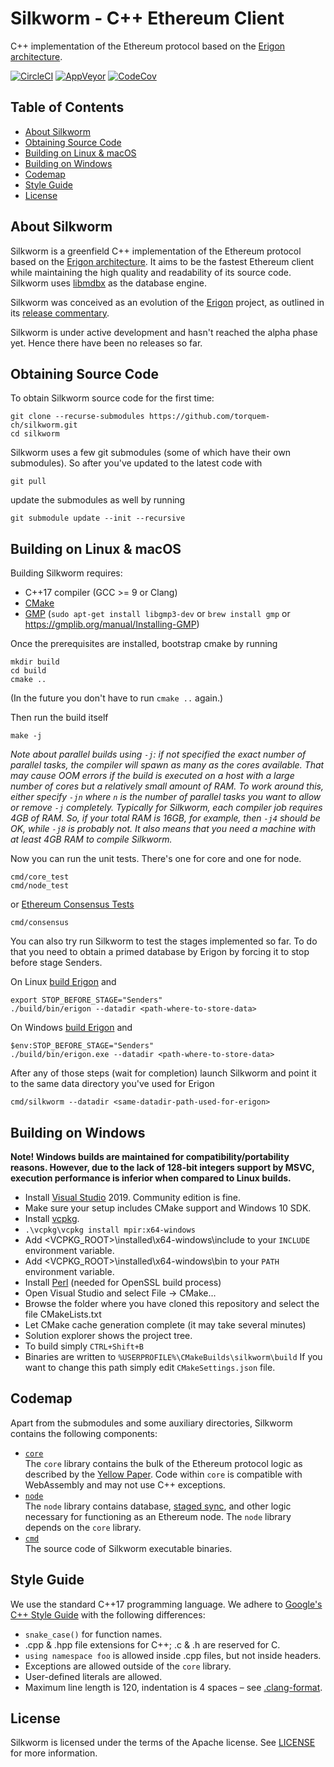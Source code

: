 # Silkworm - C++ Ethereum Client

C++ implementation of the Ethereum protocol based on the [Erigon architecture].

[![CircleCI](https://circleci.com/gh/torquem-ch/silkworm.svg?style=svg)](https://circleci.com/gh/torquem-ch/silkworm)
[![AppVeyor](https://ci.appveyor.com/api/projects/status/8npida1piyqw1844/branch/master?svg=true)](https://ci.appveyor.com/project/torquem/silkworm)
[![CodeCov](https://codecov.io/gh/torquem-ch/silkworm/branch/master/graph/badge.svg)](https://codecov.io/gh/torquem-ch/silkworm)

## Table of Contents

- [About Silkworm](#about)
- [Obtaining Source Code](#source)
- [Building on Linux & macOS](#build_on_unix)
- [Building on Windows](#build_on_windows)
- [Codemap](#codemap)
- [Style Guide](#guide)
- [License](#license)


<a name="about"></a>
## About Silkworm

Silkworm is a greenfield C++ implementation of the Ethereum protocol based on the [Erigon architecture].
It aims to be the fastest Ethereum client while maintaining the high quality and readability of its source code.
Silkworm uses [libmdbx] as the database engine.

Silkworm was conceived as an evolution of the [Erigon] project,
as outlined in its [release commentary](https://ledgerwatch.github.io/turbo_geth_release.html#Licence-and-language-migration-plan-out-of-scope-for-the-release).

Silkworm is under active development and hasn't reached the alpha phase yet.
Hence there have been no releases so far.


<a name="source"></a>
## Obtaining Source Code

To obtain Silkworm source code for the first time:
```
git clone --recurse-submodules https://github.com/torquem-ch/silkworm.git
cd silkworm
```

Silkworm uses a few git submodules (some of which have their own submodules).
So after you've updated to the latest code with
```
git pull
```
update the submodules as well by running
```
git submodule update --init --recursive
```


<a name="build_on_unix"></a>
## Building on Linux & macOS

Building Silkworm requires:
* C++17 compiler (GCC >= 9 or Clang)
* [CMake]
* [GMP] (`sudo apt-get install libgmp3-dev` or `brew install gmp` or https://gmplib.org/manual/Installing-GMP)

Once the prerequisites are installed, bootstrap cmake by running
```
mkdir build
cd build
cmake ..
```
(In the future you don't have to run `cmake ..` again.)

Then run the build itself
```
make -j
```
_Note about parallel builds using `-j`: if not specified the exact number of parallel tasks, the compiler will spawn as many
as the cores available. That may cause OOM errors if the build is executed on a host with a large number of cores but a relatively
small amount of RAM. To work around this, either specify `-jn` where `n` is the number of parallel tasks you want to allow or
remove `-j` completely. Typically for Silkworm, each compiler job requires 4GB of RAM. So, if your total RAM is 16GB, for example,
then `-j4` should be OK, while `-j8` is probably not. It also means that you need a machine with at least 4GB RAM to compile Silkworm._

Now you can run the unit tests. There's one for core and one for node.
```
cmd/core_test
cmd/node_test
```
or [Ethereum Consensus Tests]
```
cmd/consensus
```

You can also try run Silkworm to test the stages implemented so far. To do that you need to obtain a primed database by Erigon by forcing it to stop before stage Senders.

On Linux [build Erigon](https://github.com/ledgerwatch/erigon#getting-started) and 
```
export STOP_BEFORE_STAGE="Senders"
./build/bin/erigon --datadir <path-where-to-store-data>
```

On Windows [build Erigon](https://github.com/ledgerwatch/erigon#windows) and 
```
$env:STOP_BEFORE_STAGE="Senders"
./build/bin/erigon.exe --datadir <path-where-to-store-data>
```

After any of those steps (wait for completion) launch Silkworm and point it to the same data directory you've used for Erigon
```
cmd/silkworm --datadir <same-datadir-path-used-for-erigon>
```

<a name="build_on_windows"></a>
## Building on Windows

**Note! Windows builds are maintained for compatibility/portability reasons. However, due to the lack of 128-bit integers support by MSVC, execution performance is inferior when compared to Linux builds.**
* Install [Visual Studio] 2019. Community edition is fine.
* Make sure your setup includes CMake support and Windows 10 SDK.
* Install [vcpkg](https://github.com/microsoft/vcpkg#quick-start-windows).
* `.\vcpkg\vcpkg install mpir:x64-windows`
* Add <VCPKG_ROOT>\installed\x64-windows\include to your `INCLUDE` environment variable.
* Add <VCPKG_ROOT>\installed\x64-windows\bin to your `PATH` environment variable.
* Install [Perl](https://strawberryperl.com/) (needed for OpenSSL build process)
* Open Visual Studio and select File -> CMake...
* Browse the folder where you have cloned this repository and select the file CMakeLists.txt
* Let CMake cache generation complete (it may take several minutes)
* Solution explorer shows the project tree.
* To build simply `CTRL+Shift+B`
* Binaries are written to `%USERPROFILE%\CMakeBuilds\silkworm\build` If you want to change this path simply edit `CMakeSettings.json` file.


## Codemap

Apart from the submodules and some auxiliary directories, Silkworm contains the following components:
* [`core`](core/)
  <br /> The `core` library contains the bulk of the Ethereum protocol logic as described by the [Yellow Paper].
  Code within `core` is compatible with WebAssembly and may not use C++ exceptions.
* [`node`](node/)
  <br /> The `node` library contains database, [staged sync], and other logic necessary for functioning as an Ethereum node.
  The `node` library depends on the `core` library.
* [`cmd`](cmd/)
  <br /> The source code of  Silkworm executable binaries.


<a name="guide"></a>
## Style Guide

We use the standard C++17 programming language.
We adhere to [Google's C++ Style Guide] with the following differences:

* `snake_case()` for function names.
* .cpp & .hpp file extensions for C++; .c & .h are reserved for C.
* `using namespace foo` is allowed inside .cpp files, but not inside headers.
* Exceptions are allowed outside of the `core` library.
* User-defined literals are allowed.
* Maximum line length is 120, indentation is 4 spaces – see [.clang-format](.clang-format).


## License

Silkworm is licensed under the terms of the Apache license.
See [LICENSE](LICENSE) for more information.


[CMake]: http://cmake.org
[Ethereum Consensus Tests]: https://github.com/ethereum/tests
[Erigon]: https://github.com/ledgerwatch/erigon
[Erigon architecture]: https://github.com/ledgerwatch/erigon#key-features
[GMP]: http://gmplib.org
[Google's C++ Style Guide]: https://google.github.io/styleguide/cppguide.html
[libmdbx]: https://github.com/erthink/libmdbx
[staged sync]: https://github.com/ledgerwatch/erigon/blob/devel/eth/stagedsync/README.md
[Visual Studio]: https://www.visualstudio.com/downloads
[Yellow Paper]: https://ethereum.github.io/yellowpaper/paper.pdf
